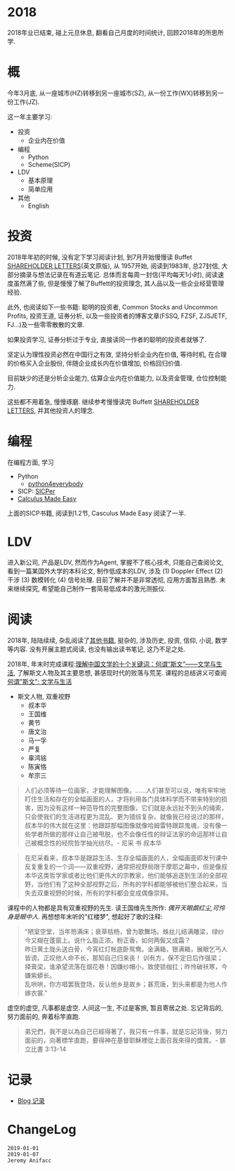 # 2018

2018年业已结束, 碰上元旦休息, 翻看自己月度的时间统计, 回顾2018年的所思所学.

# 概

今年3月底, 从一座城市(HZ)转移到另一座城市(SZ), 从一份工作(WX)转移到另一份工作(JZ). 

这一年主要学习:

- 投资
    - 企业内在价值
- 编程
    - Python
    - Scheme(SICP)
- LDV
    - 基本原理
    - 简单应用
- 其他
    - English

# 投资

2018年年初的时候, 没有定下学习阅读计划, 到7月开始慢慢读 Buffet [SHAREHOLDER LETTERS](http://www.berkshirehathaway.com/letters/letters.html)(英文原版), 从 1957开始, 阅读到1983年, 总27封信, 大部分摘录与想法记录在有道云笔记. 总体而言每周一封信(平均每天1小时), 阅读速度虽然满了些, 但是慢慢了解了Buffett的投资理念, 其人品以及一些企业经营管理经验.

此外, 也阅读如下一些书籍: 聪明的投资者, Common Stocks and Uncommon Profits, 投资王道, 证券分析, 以及一些投资者的博客文章(FSSQ, FZSF, ZJSJETF, FJ...)及一些零零散散的文章. 

如果投资学习, 证券分析过于专业, 直接读同一作者的聪明的投资者就够了. 

坚定认为理性投资必然在中国行之有效, 坚持分析企业内在价值, 等待时机, 在合理的价格买入企业股份, 伴随企业成长内在价值增加, 价格回归价值.

目前缺少的还是分析企业能力, 估算企业内在价值能力, 以及资金管理, 仓位控制能力. 

这些都不用着急, 慢慢琢磨. 继续参考慢慢读完 Buffett [SHAREHOLDER LETTERS](http://www.berkshirehathaway.com/letters/letters.html), 并其他投资人的理念.

# 编程

在编程方面, 学习

- Python
    - [python4everybody](https://github.com/JeremiahZhang/gopython/tree/master/python4everybody)
- SICP: [SICPer](https://github.com/JeremiahZhang/SICPer)
- [Calculus Made Easy](calculusmadeeasy.org)

上面的SICP书籍, 阅读到1.2节, Casculus Made Easy 阅读了一半.

# LDV

进入新公司, 产品是LDV, 然而作为Agent, 掌握不了核心技术, 只能自己查阅论文, 看到一篇某国外大学的本科论文, 制作低成本的LDV, 涉及 (1) Doppler Effect (2) 干涉 (3) 数模转化 (4) 信号处理. 目前了解并不是非常透彻, 应用方面暂且熟悉. 未来继续探究, 希望能自己制作一套简易低成本的激光测振仪.

# 阅读

2018年, 陆陆续续, 杂乱阅读了[其他书籍](https://book.douban.com/mine?status=collect), 挺杂的, 涉及历史, 投资, 信仰, 小说, 数学等内容. 没有开展主题式阅读, 也没有输出读书笔记, 这乃不足之处.

2018年, 年末时完成课程:[理解中国文学的十个关键词：何谓“斯文”——文学与生活](https://fenbi.com/web/coursedetail/gongkai/29206), 了解斯文人物及其主要思想, 甚感现时代的败落与荒芜. 课程的总结讲义可查阅[何谓"斯文": 文学与生活](http://note.youdao.com/noteshare?id=5aac9a6833255ed577688332ac46c8ac&sub=4979adab8ad5fbdce7802c2d8d2ae494)
 

- 斯文人物, 双重视野
    - 叔本华
    - 王国维
    - 黄节
    - 唐文治
    - 马一孚
    - 严复
    - 辜鸿铭
    - 陈寅恪
    - 牟宗三

> 人们必须等待一位画家，才能理解图像。......人们甚至可以说，唯有牢牢地盯住生活和存在的全幅画面的人，才将利用各门具体科学而不带来特别的损害，因为没有这样一种范导性的完整图像，它们就是永远扯不到头的绳索，只会使我们的生活进程更为混乱、更为错综复杂。就像我已经说过的那样，叔本华的伟大就在这里：他跟踪那幅图像就像哈姆雷特跟踪鬼魂，没有像一些学者所做的那样让自己被甩脱，也不会像任性的辩证法家的命运那样让自己被概念性的经院哲学抽光纺尽。- 尼采 书 叔本华

> 在尼采看来，叔本华是跟踪生活、生存全幅画面的人，全幅画面即发刊课中反复重复的一个词——双重视野，通常把视野局限于摩耶之幕中，但是像叔本华这类哲学家或者比他们更伟大的宗教家，他们能够追逐到生活的全部视野，当他们有了这种全部视野之后，所有的学科都能够被他们整合起来，当失去双重视野的时候，所有的学科都会变成偶像崇拜。

课程中的人物都是具有双重视野的先生. 读王国维先生所作: *偶开天眼觑红尘,可怜身是眼中人*. 再想想年末听的"红楼梦", 想起好了歌的注释:

> "陋室空堂，当年笏满床；衰草枯杨，曾为歌舞场。蛛丝儿结满雕梁，绿纱今又糊在蓬窗上。说什么脂正浓，粉正香，如何两鬓又成霜？   
> 昨日黄土陇头送白骨，今宵红灯帐底卧鸳鸯。金满箱，银满箱，展眼乞丐人皆谤。正叹他人命不长，那知自己归来丧！ 训有方，保不定日后作强梁；择膏梁，谁承望流落在烟花巷！因嫌纱帽小，致使锁枷扛；昨怜破袄寒，今嫌紫蟒长。  
> 乱哄哄，你方唱罢我登场，反认他乡是故乡；甚荒唐，到头来都是为他人作嫁衣裳."

虚空的虚空, 凡事都是虚空. 人间这一生, 不过是客旅, 暂且寄居之处. 忘记背后的, 努力面前的, 奔着标竿直跑.

> 弟兄們，我不是以為自己已經得著了，我只有一件事，就是忘記背後，努力面前的，向著標竿直跑，要得神在基督耶穌裡從上面召我來得的獎賞。- 腓立比書 3:13-14

# 记录

- [Blog 记录](https://github.com/Anifacc/anifacc.github.io/tree/master/_posts)

# ChangeLog

```
2019-01-01 
2019-01-07
Jeremy Anifacc
```
